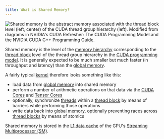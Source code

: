 ```yaml
---
title: What is Shared Memory?
---
```


![Shared memory is the abstract memory associated with the [thread block](/device-software/thread-block) level (left, center) of the CUDA thread group hierarchy (left). Modified from diagrams in NVIDIA's [CUDA Refresher: The CUDA Programming Model](https://developer.nvidia.com/blog/cuda-refresher-cuda-programming-model/) and the NVIDIA [CUDA C++ Programming Guide](https://docs.nvidia.com/cuda/cuda-c-programming-guide/index.html#programming-model).](https://modal-cdn.com/gpu-glossary/terminal-cuda-programming-model.svg)

Shared memory is the level of the
[memory hierarchy](/device-software/memory-hierarchy) corresponding
to the [thread block](/device-software/thread-block) level of the
thread group hierarchy in the
[CUDA programming model](/device-software/cuda-programming-model).
It is generally expected to be much smaller but much faster (in throughput and
latency) than the [global memory](/device-software/global-memory).

A fairly typical [kernel](/device-software/kernel) therefore looks
something like this:

- load data from [global memory](/device-software/global-memory)
  into shared memory
- perform a number of arithmetic operations on that data via the
  [CUDA Cores](/device-hardware/cuda-core) and
  [Tensor Cores](/device-hardware/tensor-core)
- optionally, synchronize [threads](/device-software/thread) within
  a [thread block](/device-software/thread-block) by means of
  barriers while performing those operations
- write data back into
  [global memory](/device-software/global-memory), optionally
  preventing races across
  [thread blocks](/device-software/thread-block) by means of
  atomics

Shared memory is stored in the
[L1 data cache](/device-hardware/l1-data-cache) of the GPU's
[Streaming Multiprocessor (SM)](/device-hardware/streaming-multiprocessor).
